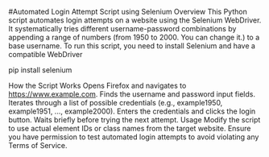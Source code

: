 #Automated Login Attempt Script using Selenium
Overview
This Python script automates login attempts on a website using the Selenium WebDriver. It systematically tries different username-password combinations by appending a range of numbers (from 1950 to 2000. You can change it.) to a base username.
To run this script, you need to install Selenium and have a compatible WebDriver

pip install selenium

How the Script Works
Opens Firefox and navigates to https://www.example.com.
Finds the username and password input fields.
Iterates through a list of possible credentials (e.g., example1950, example1951, ..., example2000).
Enters the credentials and clicks the login button.
Waits briefly before trying the next attempt.
Usage
Modify the script to use actual element IDs or class names from the target website.
Ensure you have permission to test automated login attempts to avoid violating any Terms of Service.


